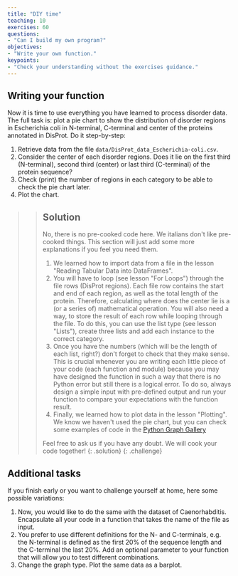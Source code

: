 ```yaml
---
title: "DIY time"
teaching: 10
exercises: 60
questions:
- "Can I build my own program?"
objectives:
- "Write your own function."
keypoints:
- "Check your understanding without the exercises guidance."
---
```


## Writing your function
Now it is time to use everything you have learned to process disorder data. 
The full task is: plot a pie chart to show the distribution of disorder regions
in Escherichia coli in N-terminal, C-terminal and center of the proteins annotated
in DisProt. 
Do it step-by-step:
1. Retrieve data from the file `data/DisProt_data_Escherichia-coli.csv`.
2. Consider the center of each disorder regions. Does it lie on the first third 
(N-terminal), second third (center) or last third (C-terminal) of the protein 
sequence?
3. Check (print) the number of regions in each category to be able to check the 
pie chart later.
4. Plot the chart. 

> > ## Solution
> > No, there is no pre-cooked code here. We italians don't like pre-cooked things.
> > This section will just add some more explanations if you feel you need them.
> > 1. We learned how to import data from a file in the lesson "Reading Tabular Data into DataFrames".
> > 2. You will have to loop (see lesson "For Loops") through the file rows (DisProt regions).
> > Each file row contains the start and end of each region, as well as the total length of the protein.
> > Therefore, calculating where does the center lie is a (or a series of) mathematical operation. 
> > You will also need a way, to store the result of each row while looping through the file. 
> > To do this, you can use the list type (see lesson "Lists"), create three lists and add each instance
> > to the correct category.
> > 3. Once you have the numbers (which will be the length of each list, right?) don't forget to check that
> > they make sense. This is crucial whenever you are writing each little piece of your code (each function
> > and module) because you may have designed the function in such a way that there is no Python error but still
> > there is a logical error. To do so, always design a simple input with pre-defined output and run your 
> > function to compare your expectations with the function result. 
> > 4. Finally, we learned how to plot data in the lesson "Plotting". We know we haven't used the pie chart, 
> > but you can check some examples of code in the [Python Graph Gallery](https://python-graph-gallery.com/matplotlib/)
> > 
> > Feel free to ask us if you have any doubt. We will cook your code together!
> {: .solution}
{: .challenge}


## Additional tasks
If you finish early or you want to challenge yourself at home, here some possible 
variations:
1. Now, you would like to do the same with the dataset of Caenorhabditis. Encapsulate
all your code in a function that takes the name of the file as input.
2. You prefer to use different definitions for the N- and C-terminals, e.g. the 
N-terminal is defined as the first 20% of the sequence length and the C-terminal the 
last 20%. Add an optional parameter to your function that will allow you to test
different combinations.
3. Change the graph type. Plot the same data as a barplot.

